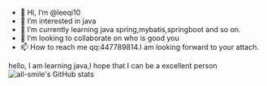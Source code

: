 - 👋 Hi, I’m @leeqi10
- 👀 I’m interested in java
- 🌱 I’m currently learning java spring,mybatis,springboot and so on.
- 💞️ I’m looking to collaborate on who is good you
- 📫 How to reach me qq:447789814.I am looking forward to your attach.
<!---
leeqi10/leeqi10 is a ✨ special ✨ repository because its `README.md` (this file) appears on your GitHub profile.
You can click the Preview link to take a look at your changes.
--->
hello, I am learning java,I hope that I can be a excellent person
![all-smile's GitHub stats](https://github-readme-stats.vercel.app/api?username=leeqi10&show_icons=true&theme=tokyowhite)
